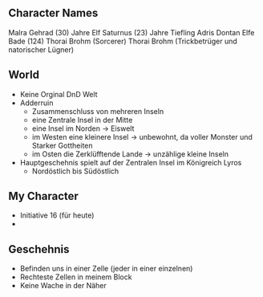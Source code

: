 ## Character Names
Malra 
Gehrad (30) Jahre Elf
Saturnus (23) Jahre Tiefling
Adris Dontan  Elfe Bade (124)
Thorai Brohm (Sorcerer) 
Thorai Brohm (Trickbetrüger und natorischer Lügner)


## World
+ Keine Orginal DnD Welt
+ Adderruin
	+ Zusammenschluss von mehreren Inseln
	+ eine Zentrale Insel in der Mitte
	+ eine Insel im Norden -> Eiswelt
	+ im Westen eine kleinere Insel -> unbewohnt, da voller Monster und Starker Gottheiten
	+ im Osten die Zerklüfftende Lande -> unzählige kleine Inseln
+ Hauptgeschehnis spielt auf der Zentralen Insel im Königreich Lyros
	+ Nordöstlich bis Südöstlich


## My Character
+ Initiative 16 (für heute)
+ 


## Geschehnis 
+ Befinden uns in einer Zelle (jeder in einer einzelnen)
+ Rechteste Zellen in meinem Block
+ Keine Wache in der Näher